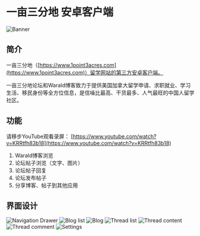 # 一亩三分地 安卓客户端

![Banner](https://bqe1bw.bn1302.livefilestore.com/y3mix51CZ1GEja9arB1ymRH0YiS7hgakf7aqtkkkf4dvJ1iRMMJR1ASE5pBczX2XyXMWqsjHtWCKsYy4XljNcIelZ3-0xxIAtXVX2VD5mKhuowB9YR-YoMgUnS1ak1GXWZwNAGOwivbN1KrKc8SRp5T0JCoxahz8tG6j2HXVGRX1l4?width=1024&height=500&cropmode=none)

## 简介
一亩三分地（[https://www.1point3acres.com](https://www.1point3acres.com)）留学网站的第三方安卓客户端。

一亩三分地论坛和Warald博客致力于提供美国加拿大留学申请、求职就业、学习生活、移民身份等全方位信息，是信噪比最高、干货最多、人气最旺的中国人留学社区。

## 功能
请移步YouTube观看录屏：
[https://www.youtube.com/watch?v=KRRtfh83b18](https://www.youtube.com/watch?v=KRRtfh83b18)

1. Warald博客浏览
2. 论坛帖子浏览（文字、图片）
3. 论坛帖子回复
4. 论坛发布帖子
5. 分享博客、帖子到其他应用


## 界面设计
![Navigation Drawer](https://sx6lpw.bn1302.livefilestore.com/y3m-3SgeC2Qo6earWOn74iSBRMcZfbrGvxjfGHBrfb1v8VUfbXnI6TJ2y-Nt8wfY4hSlU5Oe_-tFON5c09KZQRdZjW8AK2z1GkU6kTW8HhHYlUIlLsdduQs0cXnOUAyDYZJm05Jlcq0tgGhdsnidKXaOwmFS43q6q88XriNSwCP9k8?width=960&height=1570&cropmode=none)
![Blog list](https://bqeybw.bn1302.livefilestore.com/y3mZd3IEkHN0SOH_zCxGZjUyMe_iTnAa-tnmzNAYwvajfHvFBX9YefltHP4hyFpn-oG1ZaKzozbqqh5OSJVXKDgcfnUrS4ICPH3ify3PRFaqv-Ukdf3acejO-cWSX4116DWJ8rcxPMJQbzauRUWCnlKGkRsb78pKyVGqXwPNO3CLeE?width=960&height=1570&cropmode=none)
![Blog](https://ohtzqg.bn1302.livefilestore.com/y3mPWVQvyJxdlnR5xfqmisxDW3GA-mk2u6z8W3ajOpvkv7FqjZCoffdR-UV3xxBcztrKn600qbw-Fpv5vj5bPS4jAjwuk9wbTH9e-R-uAdGHx2LRsYBl5H2Xllcitd-hvTj9dxwZX2UsFNba-ubmNQ_BBgJaMA8_7OkYZvRZHzXgWI?width=960&height=1570&cropmode=none)
![Thread list](https://qjdgeg.bn1302.livefilestore.com/y3mU1M6kbpigHdHvYomDHXla2ROKtkDVIRLJQ4B9DmUI3IE2J81v2VbVlbTCByPxyAiD5yprKzLjl4Iia_Wloxc1mVUj2ecwJdxtGHtBZaJxRb3NzvyUSDbTDj0tVUGXA7ruviKKuTVZTQZuGf5UFZNlSf06VhfxUE9H9uGJMhc2PI?width=960&height=1570&cropmode=none)
![Thread content](https://sx6opw.bn1302.livefilestore.com/y3mTxni2ix2ED0NOQ1zPJFS_DM1ZSkFLtY3z0E8vBZMpVdbI8Q5EnFtG21C0X-J4-muvrgNPVT4zafZjKogQ_Wi70sV8zLIOjXvXDxSIqCMWfPO7IxmM1dz4rXJotnKIBAJ9mhfHVQZUiVuWycclM7lhQVYBN4vk3FFht4vovUAfpw?width=960&height=1570&cropmode=none)
![Thread comment](https://5pi1sg.bn1302.livefilestore.com/y3mc9J_8ko6lHORv8kJI9GAaeJa9fl48I7pE2WFsGyjqjlEkMSt9zSoSsyY2wK7mAXL5NTjURAFKpX5imv4ztlS4_cknLjaZzP5Ehau1kviTCvuHN_TiN0R0aedaMVemsslmDG5nP8lly3Gs9JCEpH6o2Q8kOAykizhGs_RBl3gPTA?width=960&height=1570&cropmode=none)
![Settings](https://1msr7w.bn1302.livefilestore.com/y3mSlpz1JEBTBNODd4caQ1YaxWxFff3x8OnFdm31vwnbAFWY2ZcUKjAxuUV8XqdM5376AIMtV307YcVJCAqBsTA1WAcY1wiuz7U43rU1R2Vpv7eQO0LfhPE7I729XyjoKII1cAV6BuwZfZIRw8BKHlhV3yN9vt3lRwVKmlZ81z3P3M?width=960&height=1570&cropmode=none)
